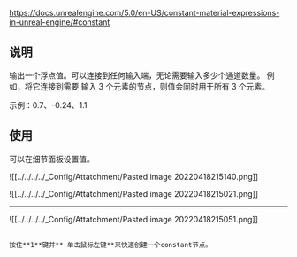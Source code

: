 
https://docs.unrealengine.com/5.0/en-US/constant-material-expressions-in-unreal-engine/#constant

## 说明

输出一个浮点值。可以连接到任何输入端，无论需要输入多少个通道数量。
例如，将它连接到需要 输入 3 个元素的节点，则值会同时用于所有 3 个元素。

示例：0.7、-0.24、1.1

## 使用

可以在细节面板设置值。

![[../../../../_Config/Attatchment/Pasted image 20220418215140.png]]

![[../../../../_Config/Attatchment/Pasted image 20220418215021.png]]

---

![[../../../../_Config/Attatchment/Pasted image 20220418215051.png]]

```ad-note

按住**1**键并** 单击鼠标左键**来快速创建一个constant节点。

```

